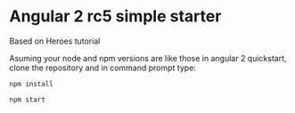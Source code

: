 # Angular 2 rc5 simple starter
Based on Heroes tutorial


Asuming your node and npm versions are like those in angular 2 quickstart,
clone the repository and in command prompt type:

```
npm install
```

```
npm start
```

		